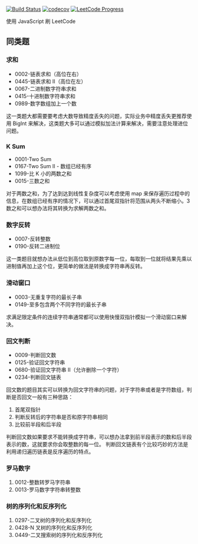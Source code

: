 [![Build Status](https://img.shields.io/travis/tjx666/leetcode-javascript/master?logo=Travis-CI)](https://travis-ci.org/tjx666/leetcode-javascript) [![codecov](https://codecov.io/gh/tjx666/leetcode-javascript/branch/master/graph/badge.svg)](https://codecov.io/gh/tjx666/leetcode-javascript) [![LeetCode Progress](https://img.shields.io/badge/LeetCode-289%20%2F%201726-brightgreen?logo=LeetCode)](https://leetcode-cn.com/u/yutengjing/)

使用 JavaScript 刷 LeetCode

## 同类题

### 求和

- 0002-链表求和（高位在右）
- 0445-链表求和 II（高位在左）
- 0067-二进制数字符串求和
- 0415-十进制数字符串求和
- 0989-数字数组加上一个数

这一类题大都需要要考虑大数导致精度丢失的问题，实际业务中精度丢失更推荐使用 BigInt 来解决，这类题大多可以通过模拟加法计算来解决，需要注意处理进位问题。

### K Sum

- 0001-Two Sum
- 0167-Two Sum II - 数组已经有序
- 1099-比 K 小的两数之和
- 0015-三数之和

对于两数之和，为了达到达到线性复杂度可以考虑使用 map 来保存遍历过程中的信息，在数组已经有序的情况下，可以通过首尾双指针将范围从两头不断缩小。3 数之和可以想办法将其转换为求解两数之和。

### 数字反转

- 0007-反转整数
- 0190-反转二进制位

这一类题目就想办法从低位到高位取到原数字每一位，每取到一位就将结果先乘以进制值再加上这个位，更简单的做法是转换成字符串再反转。

### 滑动窗口

- 0003-无重复字符的最长子串
- 0149-至多包含两个不同字符的最长子串

求满足限定条件的连续字符串通常都可以使用快慢双指针模拟一个滑动窗口来解决。

### 回文判断

- 0009-判断回文数
- 0125-验证回文字符串
- 0680-验证回文字符串 II（允许删除一个字符）
- 0234-判断回文链表

回文数的题目其实可以转换为回文字符串的问题，对于字符串或者是字符数组，判断是否回文一般有三种思路：

1. 首尾双指针
2. 判断反转后的字符串是否和原字符串相同
3. 比较前半段和后半段

判断回文数如果要求不能转换成字符串，可以想办法拿到前半段表示的数和后半段表示的数，这就要求你会取整数的每一位。
判断回文链表有个比较巧妙的方法是利用递归遍历链表是反序遍历的特点。

### 罗马数字

1. 0012-整数转罗马字符串
2. 0013-罗马数字字符串转整数

### 树的序列化和反序列化

1. 0297-二叉树的序列化和反序列化
2. 0428-N 叉树的序列化和反序列化
3. 0449-二叉搜索树的序列化和反序列化
